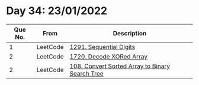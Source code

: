 # Day 34: 23/01/2022

| Que No. | From | Description |
| --- | --- | --- |
| 1 | LeetCode | [1291. Sequential Digits](https://leetcode.com/problems/sequential-digits/) |
| 2 | LeetCode | [1720. Decode XORed Array](https://leetcode.com/problems/decode-xored-array/) |
| 2 | LeetCode | [108. Convert Sorted Array to Binary Search Tree](https://leetcode.com/problems/convert-sorted-array-to-binary-search-tree/) |
